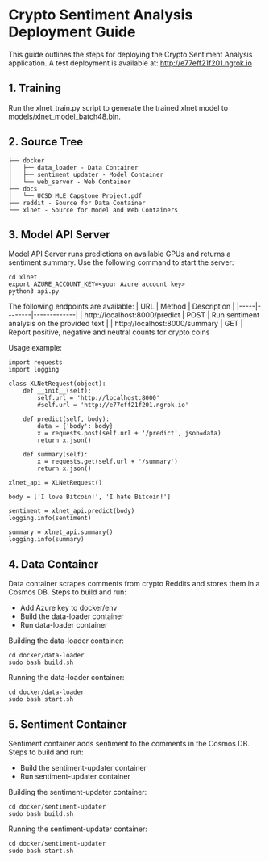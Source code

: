 # Crypto Sentiment Analysis Deployment Guide

This guide outlines the steps for deploying the Crypto Sentiment Analysis application.  A test deployment is available at:
http://e77eff21f201.ngrok.io

## 1. Training
Run the xlnet_train.py script to generate the trained xlnet model to models/xlnet_model_batch48.bin.

## 2. Source Tree
```
├── docker
│   ├── data_loader - Data Container
│   ├── sentiment_updater - Model Container
│   └── web_server - Web Container
├── docs
│   └── UCSD MLE Capstone Project.pdf
├── reddit - Source for Data Container
└── xlnet - Source for Model and Web Containers
```

## 3. Model API Server
Model API Server runs predictions on available GPUs and returns a sentiment summary. Use the following command to start the server:

```
cd xlnet
export AZURE_ACCOUNT_KEY=<your Azure account key>
python3 api.py
```

The following endpoints are available:
| URL | Method | Description |
|-----|--------|-------------|
| http://localhost:8000/predict | POST | Run sentiment analysis on the provided text |
| http://localhost:8000/summary | GET | Report positive, negative and neutral counts for crypto coins

Usage example:
```
import requests
import logging

class XLNetRequest(object):
    def __init__(self):
        self.url = 'http://localhost:8000'
        #self.url = 'http://e77eff21f201.ngrok.io'

    def predict(self, body):
        data = {'body': body}
        x = requests.post(self.url + '/predict', json=data)
        return x.json()

    def summary(self):
        x = requests.get(self.url + '/summary')
        return x.json()

xlnet_api = XLNetRequest()

body = ['I love Bitcoin!', 'I hate Bitcoin!']

sentiment = xlnet_api.predict(body)
logging.info(sentiment)

summary = xlnet_api.summary()
logging.info(summary)        
```

##

## 4. Data Container
Data container scrapes comments from crypto Reddits and stores them in a Cosmos DB.  Steps to build and run:
* Add Azure key to docker/env
* Build the data-loader container
* Run data-loader container

Building the data-loader container:
```
cd docker/data-loader
sudo bash build.sh
```

Running the data-loader container:
```
cd docker/data-loader
sudo bash start.sh
```

## 5. Sentiment Container
Sentiment container adds sentiment to the comments in the Cosmos DB.  Steps to build and run:
* Build the sentiment-updater container
* Run sentiment-updater container

Building the sentiment-updater container:
```
cd docker/sentiment-updater
sudo bash build.sh
```

Running the sentiment-updater container:
```
cd docker/sentiment-updater
sudo bash start.sh
```